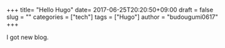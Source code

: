 +++
title= "Hello Hugo"
date= 2017-06-25T20:20:50+09:00
draft = false
slug = ""
categories = ["tech"]
tags = ["Hugo"]
author = "budougumi0617"
+++

I got new blog.
